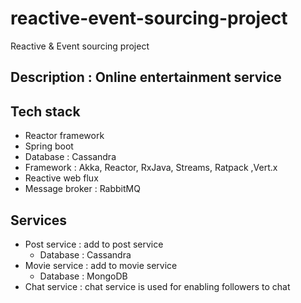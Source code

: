 # reactive-event-sourcing-project
Reactive &amp; Event sourcing project 

## Description : Online entertainment service 


## Tech stack 
+ Reactor framework 
+ Spring boot 
+ Database : Cassandra
+ Framework : Akka, Reactor, RxJava, 
Streams, Ratpack ,Vert.x
+ Reactive web flux 
+ Message broker : RabbitMQ 
## Services 
+ Post service : add to post service 
    + Database : Cassandra 
+ Movie service : add to movie service  
    + Database : MongoDB 
+ Chat service : chat service is used for enabling followers to chat 





